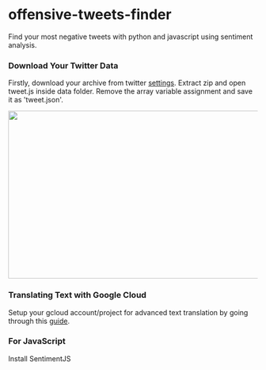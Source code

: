 # offensive-tweets-finder
Find your most negative tweets with python and javascript using sentiment analysis.

### Download Your Twitter Data
Firstly, download your archive from twitter [settings](https://twitter.com/settings/your_twitter_data).
Extract zip and open tweet.js inside data folder. Remove the array variable assignment and save it as 'tweet.json'.         

<img src="https://media.giphy.com/media/QyKRcGEoAbR8Mii61R/giphy.gif" width="600" height="338" />

### Translating Text with Google Cloud
Setup your gcloud account/project for advanced text translation by going through this [guide](https://cloud.google.com/translate/docs/advanced/translating-text-v3).

### For JavaScript
Install SentimentJS 
